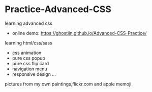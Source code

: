 # Practice-Advanced-CSS
learning advanced css

- online demo: https://ghostiin.github.io/Advanced-CSS-Practice/

learning html/css/sass
- css animation
- pure css popup
- pure css flip card
- navigation menu
- responsive design
...

pictures from my own paintings,flickr.com and apple memoji. 
